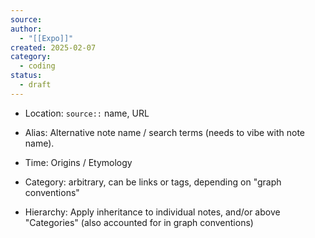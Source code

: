 ```yaml
---
source: 
author:
  - "[[Expo]]"
created: 2025-02-07
category:
  - coding
status:
  - draft
---
```



- Location: `source::` name, URL
    
- Alias: Alternative note name / search terms (needs to vibe with note name).
    
- Time: Origins / Etymology
    
- Category: arbitrary, can be links or tags, depending on "graph conventions"
    
- Hierarchy: Apply inheritance to individual notes, and/or above "Categories" (also accounted for in graph conventions)